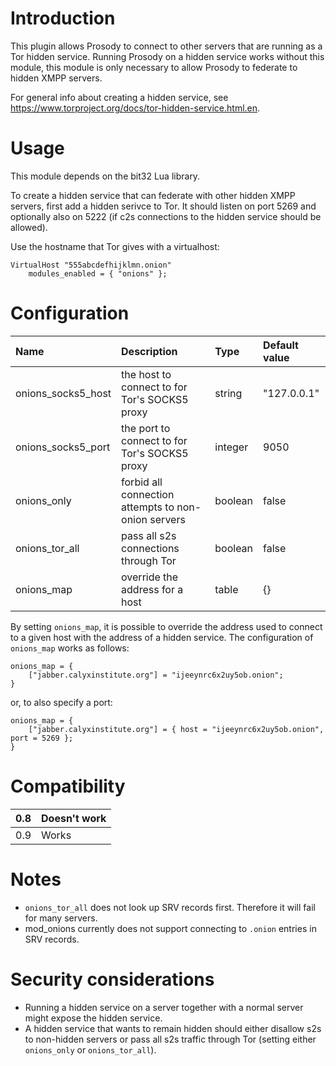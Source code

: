 # Introduction #

This plugin allows Prosody to connect to other servers that are running as a Tor hidden service. Running Prosody on a hidden service works without this module, this module is only necessary to allow Prosody to federate to hidden XMPP servers.

For general info about creating a hidden service, see https://www.torproject.org/docs/tor-hidden-service.html.en.

# Usage #
This module depends on the bit32 Lua library.

To create a hidden service that can federate with other hidden XMPP servers, first add a hidden serivce to Tor. It should listen on port 5269 and optionally also on 5222 (if c2s connections to the hidden service should be allowed).

Use the hostname that Tor gives with a virtualhost:

```
VirtualHost "555abcdefhijklmn.onion"
	modules_enabled = { "onions" };
```

# Configuration #
| **Name** | **Description** | **Type** | **Default value** |
|:---------|:----------------|:---------|:------------------|
| onions\_socks5\_host | the host to connect to for Tor's SOCKS5 proxy | string   | "127.0.0.1"       |
| onions\_socks5\_port | the port to connect to for Tor's SOCKS5 proxy | integer  | 9050              |
| onions\_only | forbid all connection attempts to non-onion servers | boolean  | false             |
| onions\_tor\_all | pass all s2s connections through Tor | boolean  | false             |
| onions\_map | override the address for a host | table    | {}                |

By setting `onions_map`, it is possible to override the address used to connect to a given host with the address of a hidden service. The configuration of `onions_map` works as follows:

```
onions_map = {
	["jabber.calyxinstitute.org"] = "ijeeynrc6x2uy5ob.onion";
}
```

or, to also specify a port:

```
onions_map = {
	["jabber.calyxinstitute.org"] = { host = "ijeeynrc6x2uy5ob.onion", port = 5269 };
}
```

# Compatibility #
|0.8|Doesn't work|
|:--|:-----------|
|0.9|Works       |

# Notes #

  * `onions_tor_all` does not look up SRV records first. Therefore it will fail for many servers.
  * mod\_onions currently does not support connecting to `.onion` entries in SRV records.

# Security considerations #
  * Running a hidden service on a server together with a normal server might expose the hidden service.
  * A hidden service that wants to remain hidden should either disallow s2s to non-hidden servers or pass all s2s traffic through Tor (setting either `onions_only` or `onions_tor_all`).
